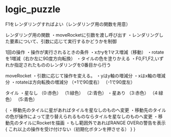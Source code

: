 # logic_puzzle

F1をレンダリングすればよい（レンダリング用の関数を用意）

レンダリング用の関数
・moveRocketに引数を渡し呼び出す
・レンダリングした要素について、引数に応じて実行するかどうかを制御


1回の操作
・操作が実行されるときの条件
・xかyを1マス増減（移動）
・rotateを1増減（右か左に90度方向転換）
・タイルの色を塗りかえる
・F0,F1,F2,いずれか指定されたもののレンダリングを0番目から行う

moveRocket
・引数に応じて操作を変える。
・yはy軸の増減分
・xはx軸の増減分
・rotateは方向転換の増減分
（+1で90度右）
（-1で90度左）

タイル
・星なし
（0:赤色）
（1:緑色）
（2:青色）
・星あり
（3:赤色）
（4:緑色）
（5:青色）

{
	・移動先のタイルに星があればタイルを星なしのものへ変更
	・移動先のタイルの色が操作によって塗り替えられるものならタイルを星なしのものへ変更
	・移動先のタイルにRocketを描画
	・もし範囲外であればRANGE OVERの警告を表示
	{
		これ以上の操作を受け付けない（初期化ボタンを押させる）
	}
}
